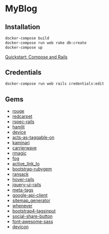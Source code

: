 # MyBlog

## Installation

```cmd
docker-compose build
docker-compose run web rake db:create
docker-compose up
```

[Quickstart: Compose and Rails](https://docs.docker.com/compose/rails)

## Credentials

```cmd
docker-compose run web rails credentials:edit
```

## Gems

- [rouge](https://github.com/rouge-ruby/rouge)
- [redcarpet](https://github.com/vmg/redcarpet)
- [rspec-rails](https://github.com/rspec/rspec-rails)
- [hamlit](https://github.com/k0kubun/hamlit)
- [device](https://github.com/heartcombo/devise)
- [acts-as-taggable-on](https://github.com/mbleigh/acts-as-taggable-on)
- [kaminari](https://github.com/kaminari/kaminari)
- [carrierwave](https://github.com/search?q=carrierwave)
- [rmagic](https://github.com/rmagick/rmagick)
- [fog](https://github.com/fog/fog)
- [active_link_to](https://github.com/comfy/active_link_to)
- [bootstrap-rubygem](https://github.com/twbs/bootstrap-rubygem)
- [ransack](https://github.com/activerecord-hackery/ransack)
- [hover-rails](https://github.com/Leyka/hover-rails)
- [jquery-ui-rails](https://github.com/jquery-ui-rails/jquery-ui-rails)
- [meta-tags](https://github.com/kpumuk/meta-tags)
- [google-api-client](https://github.com/googleapis/google-api-ruby-client)
- [sitemap_generator](https://github.com/adamsalter/sitemap_generator)
- [whenever](https://github.com/javan/whenever)
- [bootstrap4-tagsinput](https://github.com/Nodws/bootstrap4-tagsinput)
- [social-share-button](https://github.com/huacnlee/social-share-button)
- [font-awesome-sass](https://fontawesome.com/)
- [devicon](https://devicon.dev/)
